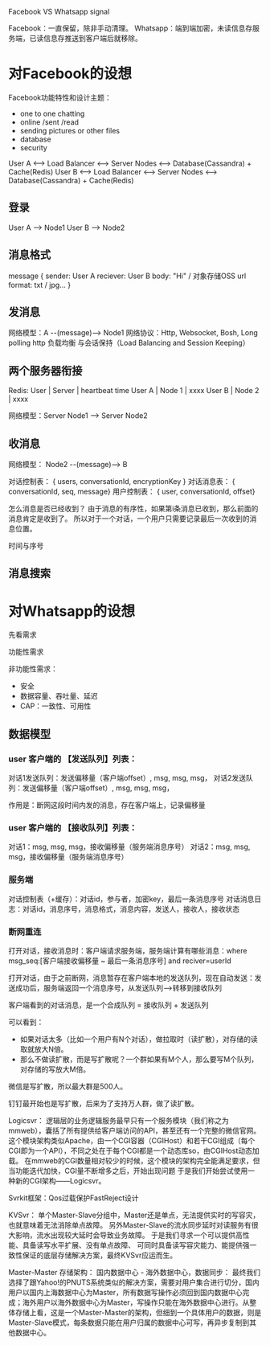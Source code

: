 
Facebook VS  Whatsapp signal

Facebook：一直保留，除非手动清理。
Whatsapp：端到端加密，未读信息存服务端，已读信息存推送到客户端后就移除。


# 对Facebook的设想
Facebook功能特性和设计主题：
- one to one chatting
- online /sent /read
- sending pictures or other files
- database
- security


User A <--> Load Balancer <--> Server Nodes <--> Database(Cassandra) + Cache(Redis)
User B <--> Load Balancer <--> Server Nodes <--> Database(Cassandra) + Cache(Redis)

## 登录
User A --> Node1
User B --> Node2

## 消息格式
message {
    sender: User A
    reciever: User B
    body: "Hi"  / 对象存储OSS url
    format: txt / jpg...
}

## 发消息
网络模型：A --(message)--> Node1
网络协议：Http, Websocket, Bosh, Long polling http
负载均衡 与会话保持（Load Balancing and Session Keeping）


## 两个服务器衔接
Redis:
User   | Server | heartbeat time
User A | Node 1 | xxxx
User B | Node 2 | xxxx

网络模型：Server Node1 --> Server Node2

## 收消息
网络模型： Node2 --(message)--> B


对话控制表： { users, conversationId, encryptionKey }
对话消息表： { conversationId, seq, message}
用户控制表： { user, conversationId, offset}

怎么消息是否已经收到？
由于消息的有序性，如果第i条消息已收到，那么前面的消息肯定是收到了。
所以对于一个对话，一个用户只需要记录最后一次收到的消息位置。

时间与序号


## 消息搜索


# 对Whatsapp的设想

先看需求

功能性需求

非功能性需求：
- 安全
- 数据容量、吞吐量、延迟
- CAP：一致性、可用性


## 数据模型

### user 客户端的 【发送队列】列表：
对话1发送队列：发送偏移量（客户端offset）, msg, msg, msg，
对话2发送队列：发送偏移量（客户端offset）, msg, msg, msg，

作用是：断网这段时间内发的消息，存在客户端上，记录偏移量


### user 客户端的 【接收队列】列表：
对话1：msg, msg, msg，接收偏移量（服务端消息序号）
对话2：msg, msg, msg，接收偏移量（服务端消息序号）

### 服务端
对话控制表（+缓存）：对话id，参与者，加密key，最后一条消息序号
对话消息日志：对话id，消息序号，消息格式，消息内容，发送人，接收人，接收状态


### 断网重连
打开对话，接收消息时：客户端请求服务端，服务端计算有哪些消息：where msg_seq:[客户端接收偏移量 ~ 最后一条消息序号] and reciver=userId

打开对话，由于之前断网，消息暂存在客户端本地的发送队列，现在自动发送：发送成功后，服务端返回一个消息序号，从发送队列-->转移到接收队列

客户端看到的对话消息，是一个合成队列 = 接收队列 + 发送队列

可以看到：
- 如果对话太多（比如一个用户有N个对话），做拉取时（读扩散），对存储的读取就放大N倍。
- 那么不做读扩散，而是写扩散呢？一个群如果有M个人，那么要写M个队列，对存储的写放大M倍。

微信是写扩散，所以最大群是500人。

钉钉最开始也是写扩散，后来为了支持万人群，做了读扩散。



Logicsvr：
逻辑层的业务逻辑服务最早只有一个服务模块（我们称之为mmweb），囊括了所有提供给客户端访问的API，甚至还有一个完整的微信官网。
这个模块架构类似Apache，由一个CGI容器（CGIHost）和若干CGI组成（每个CGI即为一个API），不同之处在于每个CGI都是一个动态库so，由CGIHost动态加载。
在mmweb的CGI数量相对较少的时候，这个模块的架构完全能满足要求，但当功能迭代加快，CGI量不断增多之后，开始出现问题
于是我们开始尝试使用一种新的CGI架构——Logicsvr。

Svrkit框架：Qos过载保护FastReject设计

KVSvr：
单个Master-Slave分组中，Master还是单点，无法提供实时的写容灾，也就意味着无法消除单点故障。
另外Master-Slave的流水同步延时对读服务有很大影响，流水出现较大延时会导致业务故障。
于是我们寻求一个可以提供高性能、具备读写水平扩展、没有单点故障、
可同时具备读写容灾能力、能提供强一致性保证的底层存储解决方案，最终KVSvr应运而生。


Master-Master 存储架构：
国内数据中心 - 海外数据中心，数据同步：
最终我们选择了跟Yahoo!的PNUTS系统类似的解决方案，需要对用户集合进行切分，国内用户以国内上海数据中心为Master，所有数据写操作必须回到国内数据中心完成；海外用户以海外数据中心为Master，写操作只能在海外数据中心进行。从整体存储上看，这是一个Master-Master的架构，但细到一个具体用户的数据，则是Master-Slave模式，每条数据只能在用户归属的数据中心可写，再异步复制到其他数据中心。

